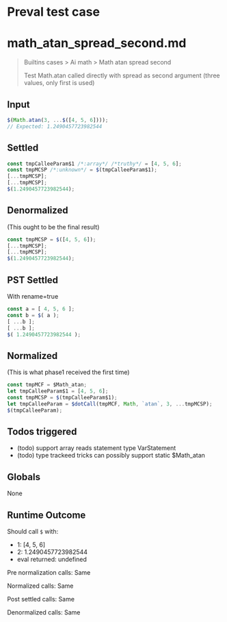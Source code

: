 # Preval test case

# math_atan_spread_second.md

> Builtins cases > Ai math > Math atan spread second
>
> Test Math.atan called directly with spread as second argument (three values, only first is used)

## Input

`````js filename=intro
$(Math.atan(3, ...$([4, 5, 6])));
// Expected: 1.2490457723982544
`````


## Settled


`````js filename=intro
const tmpCalleeParam$1 /*:array*/ /*truthy*/ = [4, 5, 6];
const tmpMCSP /*:unknown*/ = $(tmpCalleeParam$1);
[...tmpMCSP];
[...tmpMCSP];
$(1.2490457723982544);
`````


## Denormalized
(This ought to be the final result)

`````js filename=intro
const tmpMCSP = $([4, 5, 6]);
[...tmpMCSP];
[...tmpMCSP];
$(1.2490457723982544);
`````


## PST Settled
With rename=true

`````js filename=intro
const a = [ 4, 5, 6 ];
const b = $( a );
[ ...b ];
[ ...b ];
$( 1.2490457723982544 );
`````


## Normalized
(This is what phase1 received the first time)

`````js filename=intro
const tmpMCF = $Math_atan;
let tmpCalleeParam$1 = [4, 5, 6];
const tmpMCSP = $(tmpCalleeParam$1);
let tmpCalleeParam = $dotCall(tmpMCF, Math, `atan`, 3, ...tmpMCSP);
$(tmpCalleeParam);
`````


## Todos triggered


- (todo) support array reads statement type VarStatement
- (todo) type trackeed tricks can possibly support static $Math_atan


## Globals


None


## Runtime Outcome


Should call `$` with:
 - 1: [4, 5, 6]
 - 2: 1.2490457723982544
 - eval returned: undefined

Pre normalization calls: Same

Normalized calls: Same

Post settled calls: Same

Denormalized calls: Same
